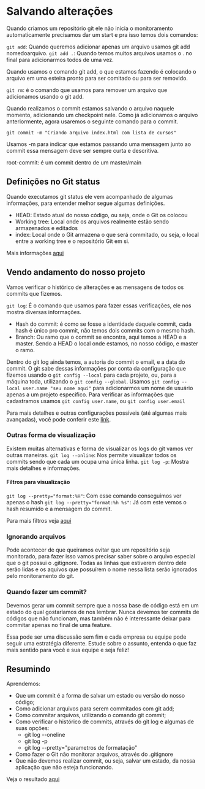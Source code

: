 # Salvando alterações

Quando criamos um repositório git ele não inicia o monitoramento automaticamente precisamos dar um start e pra isso temos dois comandos:

`git add`: Quando queremos adicionar apenas um arquivo usamos git add nomedoarquivo.
`git add .`: Quando temos muitos arquivos usamos o . no final para adicionarmos todos de uma vez.

Quando usamos o comando git add, o que estamos fazendo é colocando o arquivo em uma esteira pronto para ser comitado ou para ser removido.

`git rm`: é o comando que usamos para remover um arquivo que adicionamos usando o git add.

Quando realizamos o commit estamos salvando o arquivo naquele momento, adicionando um checkpoint nele. Como já adicionamos o arquivo anteriormente, agora usaremos o seguinte comando para o commit.

`git commit -m "Criando arquivo index.html com lista de cursos"`

Usamos -m para indicar que estamos passando uma mensagem junto ao commit essa mensagem deve ser sempre curta e descritiva.

root-commit: é um commit dentro de um master/main

## Definições no Git status

Quando executamos git status ele vem acompanhado de algumas informações, para entender melhor segue algumas definições.

- HEAD: Estado atual do nosso código, ou seja, onde o Git os colocou
- Working tree: Local onde os arquivos realmente estão sendo armazenados e editados
- index: Local onde o Git armazena o que será commitado, ou seja, o local entre a working tree e o repositório Git em si.

Mais informações [aqui](https://git-scm.com/book/pt-br/v2/Fundamentos-de-Git-Gravando-Altera%C3%A7%C3%B5es-em-Seu-Reposit%C3%B3rio)

## Vendo andamento do nosso projeto

Vamos verificar o histórico de alterações e as mensagens de todos os commits que fizemos.

`git log`: É o comando que usamos para fazer essas verificações, ele nos mostra diversas informações.

- Hash do commit: é como se fosse a identidade daquele commit, cada hash é único pro commit, não temos dois commits com o mesmo hash.
- Branch: Ou ramo que o commit se encontra, aqui temos a HEAD e a master. Sendo a HEAD o local onde estamos, no nosso código, e master o ramo.

Dentro do git log ainda temos, a autoria do commit o email, e a data do commit. O git sabe dessas informações por conta da configuração que fizemos usando o `git config --local` para cada projeto, ou, para a máquina toda, utilizando o `git config --global`. Usamos `git config --local user.name "seu nome aqui"` para adicionarmos um nome de usuário apenas a um projeto especifico.
Para verificar as informações que cadastramos usamos `git config user.name`, ou `git config user.email`

Para mais detalhes e outras configurações possíveis (até algumas mais avançadas), você pode conferir este [link](https://git-scm.com/book/en/v2/Customizing-Git-Git-Configuration).

### Outras forma de visualização

Existem muitas alternativas e forma de visualizar os logs do git vamos ver outras maneiras.
`git log --online`: Nos permite visualizar todos os commits sendo que cada um ocupa uma única linha.
`git log -p`: Mostra mais detalhes e informações.

#### Filtros para visualização

`git log --pretty="format:%H"`: Com esse comando conseguimos ver apenas o hash
`git log --pretty="format:%h %s"`: Já com este vemos o hash resumido e a mensagem do commit.

Para mais filtros veja [aqui](https://devhints.io/git-log)

### Ignorando arquivos

Pode acontecer de que queiramos evitar que um repositório seja monitorado, para fazer isso vamos precisar saber sobre o arquivo especial que o git possui o .gitignore.
Todas as linhas que estiverem dentro dele serão lidas e os aquivos que possuírem o nome nessa lista serão ignorados pelo monitoramento do git.

### Quando fazer um commit?

Devemos gerar um commit sempre que a nossa base de código está em um estado do qual gostaríamos de nos lembrar. Nunca devemos ter commits de códigos que não funcionam, mas também não é interessante deixar para commitar apenas no final de uma feature.

Essa pode ser uma discussão sem fim e cada empresa ou equipe pode seguir uma estratégia diferente. Estude sobre o assunto, entenda o que faz mais sentido para você e sua equipe e seja feliz!

## Resumindo

Aprendemos:

- Que um commit é a forma de salvar um estado ou versão do nosso código;
- Como adicionar arquivos para serem commitados com git add;
- Como commitar arquivos, utilizando o comando git commit;
- Como verificar o histórico de commits, através do git log e algumas de suas opções:
  - git log --oneline
  - git log -p
  - git log --pretty="parametros de formatação"
- Como fazer o Git não monitorar arquivos, através do .gitignore
- Que não devemos realizar commit, ou seja, salvar um estado, da nossa aplicação que não esteja funcionando.

Veja o resultado [aqui](/Cursos/Iniciante_Em_Programa%C3%A7%C3%A3o/03-Git_Github/02-Iniciando/index.html)
